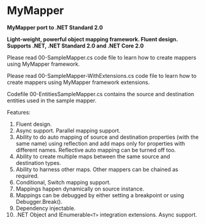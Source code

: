 # MyMapper

**MyMapper port to .NET Standard 2.0**

**Light-weight, powerful object mapping framework. Fluent design.**
**Supports .NET, .NET Standard 2.0 and .NET Core 2.0**

Please read 00-SampleMapper.cs code file to learn how to create mappers using MyMapper framework.

Please read 00-SampleMapper-WithExtensions.cs code file to learn how to create mappers using MyMapper framework extensions.

Codefile 00-EntitiesSampleMapper.cs contains the source and destination entities used in the sample mapper.

Features:

1.	Fluent design.
2.	Async support. Parallel mapping support.
3.  Ability to do auto mapping of source and destination properties (with the same name) using reflection 
	and add maps only for properties with different names. Reflective auto mapping can be turned off too.
4.	Ability to create multiple maps between the same source and destination types.
5.	Ability to harness other maps. Other mappers can be chained as required.
6.	Conditional, Switch mapping support.
7.	Mappings happen dynamically on source instance.
8.	Mappings can be debugged by either setting a breakpoint or using Debugger.Break().
9.	Dependency injectable.
10.	.NET Object and IEnumerable`<T>` integration extensions. Async support.